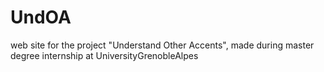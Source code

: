 # UndOA
web site for the project "Understand Other Accents", made during master degree internship at UniversityGrenobleAlpes
